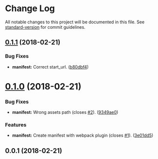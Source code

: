# Change Log

All notable changes to this project will be documented in this file. See [standard-version](https://github.com/conventional-changelog/standard-version) for commit guidelines.

<a name="0.1.1"></a>
## [0.1.1](https://github.com/matsp/pwa-experiments/compare/v0.1.0...v0.1.1) (2018-02-21)


### Bug Fixes

* **manifest:** Correct start_url. ([b80dbf4](https://github.com/matsp/pwa-experiments/commit/b80dbf4))



<a name="0.1.0"></a>
# [0.1.0](https://github.com/matsp/pwa-experiments/compare/v0.0.1...v0.1.0) (2018-02-21)


### Bug Fixes

* **manifest:** Wrong assets path (closes [#2](https://github.com/matsp/pwa-experiments/issues/2)). ([9349ae0](https://github.com/matsp/pwa-experiments/commit/9349ae0))


### Features

* **manifest:** Create manifest with webpack plugin (closes [#1](https://github.com/matsp/pwa-experiments/issues/1)). ([3e01dd5](https://github.com/matsp/pwa-experiments/commit/3e01dd5))



<a name="0.0.1"></a>
## 0.0.1 (2018-02-21)
